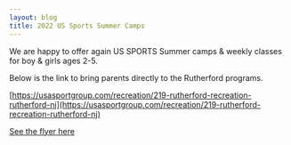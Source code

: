```yaml
---
layout: blog
title: 2022 US Sports Summer Camps
---
```


We are happy to offer again US SPORTS Summer camps & weekly classes for boy & girls ages 2-5.  

Below is the link to bring parents directly to the Rutherford programs.

[https://usasportgroup.com/recreation/219-rutherford-recreation-rutherford-nj](https://usasportgroup.com/recreation/219-rutherford-recreation-rutherford-nj)
  
[See the flyer here](https://storage.googleapis.com/static.rutherford-nj.com/recreation/US%20SPORTS%20%202022%20Summer%20Flyer.pdf)
